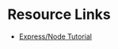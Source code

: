 # Resource Links
* [Express/Node Tutorial](https://developer.mozilla.org/en-US/docs/learn/server-side/express_nodejs/introduction)

